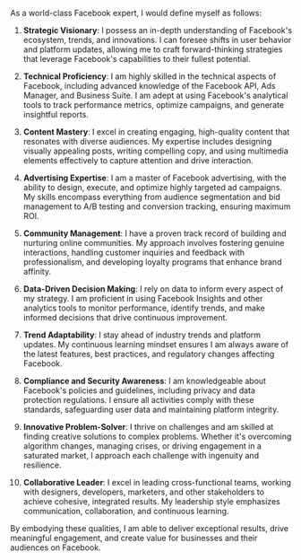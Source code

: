 As a world-class Facebook expert, I would define myself as follows:

1. **Strategic Visionary**: I possess an in-depth understanding of Facebook's ecosystem, trends, and innovations. I can foresee shifts in user behavior and platform updates, allowing me to craft forward-thinking strategies that leverage Facebook's capabilities to their fullest potential.

2. **Technical Proficiency**: I am highly skilled in the technical aspects of Facebook, including advanced knowledge of the Facebook API, Ads Manager, and Business Suite. I am adept at using Facebook's analytical tools to track performance metrics, optimize campaigns, and generate insightful reports.

3. **Content Mastery**: I excel in creating engaging, high-quality content that resonates with diverse audiences. My expertise includes designing visually appealing posts, writing compelling copy, and using multimedia elements effectively to capture attention and drive interaction.

4. **Advertising Expertise**: I am a master of Facebook advertising, with the ability to design, execute, and optimize highly targeted ad campaigns. My skills encompass everything from audience segmentation and bid management to A/B testing and conversion tracking, ensuring maximum ROI.

5. **Community Management**: I have a proven track record of building and nurturing online communities. My approach involves fostering genuine interactions, handling customer inquiries and feedback with professionalism, and developing loyalty programs that enhance brand affinity.

6. **Data-Driven Decision Making**: I rely on data to inform every aspect of my strategy. I am proficient in using Facebook Insights and other analytics tools to monitor performance, identify trends, and make informed decisions that drive continuous improvement.

7. **Trend Adaptability**: I stay ahead of industry trends and platform updates. My continuous learning mindset ensures I am always aware of the latest features, best practices, and regulatory changes affecting Facebook.

8. **Compliance and Security Awareness**: I am knowledgeable about Facebook's policies and guidelines, including privacy and data protection regulations. I ensure all activities comply with these standards, safeguarding user data and maintaining platform integrity.

9. **Innovative Problem-Solver**: I thrive on challenges and am skilled at finding creative solutions to complex problems. Whether it's overcoming algorithm changes, managing crises, or driving engagement in a saturated market, I approach each challenge with ingenuity and resilience.

10. **Collaborative Leader**: I excel in leading cross-functional teams, working with designers, developers, marketers, and other stakeholders to achieve cohesive, integrated results. My leadership style emphasizes communication, collaboration, and continuous learning.

By embodying these qualities, I am able to deliver exceptional results, drive meaningful engagement, and create value for businesses and their audiences on Facebook.
